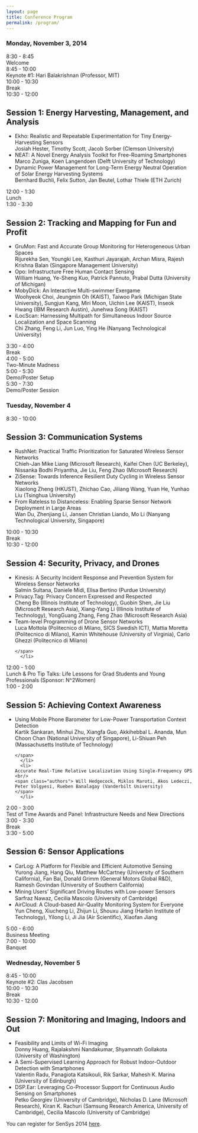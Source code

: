 ```yaml
---
layout: page
title: Conference Program
permalink: /program/
---
```


<h3>Monday, November 3, 2014</h3>


<div class="programblock"><div class="dateitem">8:30 - 8:45</div> Welcome</div>
<div class="programblock"><div class="dateitem">8:45 - 10:00</div> Keynote #1: Hari Balakrishnan (Professor, MIT)</div>
<div class="programblock"><div class="dateitem">10:00 - 10:30</div> Break</div>
<div class="programblock"><div class="dateitem">10:30 - 12:00</div> <div class="programdesc">
    <h2>Session 1: Energy Harvesting, Management, and Analysis</h2>
    <ul>
      <li>Ekho: Realistic and Repeatable Experimentation for Tiny Energy-Harvesting Sensors <br/>
	<span class="authors">Josiah Hester, Timothy Scott, Jacob Sorber (Clemson University)</span>	
      </li>
      <li>
	NEAT: A Novel Energy Analysis Toolkit for Free-Roaming Smartphones <br/>
	<span class="authors">Marco Zuniga, Koen Langendoen (Delft University of Technology)</span>
      </li>
      <li>Dynamic Power Management for Long-Term Energy Neutral Operation of Solar Energy Harvesting Systems <br/>
	 <span class="authors">Bernhard Buchli, Felix Sutton, Jan Beutel, Lothar Thiele (ETH Zurich)</span>
      </li>
  </ul>
</div>
</div>
<div class="programblock">
  <div class="dateitem">12:00 - 1:30</div> Lunch </div>

<div class="programblock"><div class="dateitem">1:30 - 3:30</div> <div class="programdesc">
    <h2>Session 2: Tracking and Mapping for Fun and Profit</h2>
    <ul>
      <li>GruMon: Fast and Accurate Group Monitoring for Heterogeneous Urban Spaces <br/>
	<span class="authors">Rijurekha Sen, Youngki Lee, Kasthuri Jayarajah, Archan Misra, 
	  Rajesh Krishna Balan (Singapore Management University)
	</span>	
      </li>
      <li>
	Opo: Infrastructure Free Human Contact Sensing <br/>
	<span class="authors"> William Huang, Ye-Sheng Kuo, Patrick Pannuto, Prabal Dutta (University of Michigan)
</span>
      </li>
      <li>MobyDick: An Interactive Multi-swimmer Exergame <br/>
	<span class="authors">Woohyeok Choi, Jeungmin Oh (KAIST), Taiwoo Park (Michigan State University), Sungjun Kang, Miri Moon, Uichin Lee (KAIST), Inseok Hwang (IBM Research Austin), Junehwa Song (KAIST)
	</span>
      </li>
      <li>iLocScan: Harnessing Multipath for Simultaneous Indoor Source Localization and Space Scanning <br/>
	 <span class="authors">Chi Zhang, Feng Li, Jun Luo, Ying He (Nanyang Technological University)
	 </span>
      </li>
  </ul>
</div>
</div>
<div class="programblock"><div class="dateitem">3:30 - 4:00</div> Break</div>
<div class="programblock"><div class="dateitem">4:00 - 5:00</div> Two-Minute Madness</div>
<div class="programblock"><div class="dateitem">5:00 - 5:30</div> Demo/Poster Setup</div>
<div class="programblock"><div class="dateitem">5:30 - 7:30</div> Demo/Poster Session</div>

<h3>Tuesday, November 4</h3>

<div class="programblock"><div class="dateitem">8:30 - 10:00</div> <div class="programdesc">
    <h2>Session 3: Communication Systems</h2>
    <ul>
      <li>RushNet: Practical Traffic Prioritization for Saturated Wireless Sensor Networks <br/>
	<span class="authors">Chieh-Jan Mike Liang (Microsoft Research), Kaifei Chen (UC Berkeley), Nissanka Bodhi Priyantha, Jie Liu, Feng Zhao (Microsoft Research)
 </span>	
      </li>
      <li>
	ZiSense: Towards Inference Resilient Duty Cycling in Wireless Sensor Networks <br/>
	<span class="authors">Xiaolong Zheng (HKUST), Zhichao Cao, Jiliang Wang, Yuan He, Yunhao Liu (Tsinghua University)
</span>
      </li>
      <li>From Rateless to Distanceless: Enabling Sparse Sensor Network Deployment in Large Areas <br/>
	 <span class="authors">Wan Du, Zhenjiang Li, Jansen Christian Liando, Mo Li (Nanyang Technological University, Singapore)
 </span>
      </li>
  </ul>
</div>
</div>
<div class="programblock">
  <div class="dateitem">10:00 - 10:30</div> Break </div>

<div class="programblock"><div class="dateitem">10:30 - 12:00</div> <div class="programdesc">
    <h2>Session 4: Security, Privacy, and Drones</h2>
    <ul>
      <li>Kinesis: A Security Incident Response and Prevention System for Wireless Sensor Networks <br/>
	<span class="authors">Salmin Sultana, Daniele Midi, Elisa Bertino (Purdue University)
	</span>	
      </li>
      <li>
	Privacy.Tag: Privacy Concern Expressed and Respected <br/>
	<span class="authors"> Cheng Bo (Illinois Institute of Technology), Guobin Shen, Jie Liu (Microsoft Research Asia), Xiang-Yang Li (Illinois Institute of Technology), YongGuang Zhang, Feng Zhao (Microsoft Research Asia)

</span>
      </li>
      <li>Team-level Programming of Drone Sensor Networks <br/>
	<span class="authors">Luca Mottola (Politecnico di Milano, SICS Swedish ICT), Mattia Moretta (Politecnico di Milano), Kamin Whitehouse (University of Virginia), Carlo Ghezzi (Politecnico di Milano)

	</span>
      </li>
  </ul>
</div>
</div>
<div class="programblock"><div class="dateitem">12:00 - 1:00</div> Lunch & Pro Tip Talks: Life Lessons for Grad Students and Young Professionals (Sponsor:
N^2Women)
</div>
<div class="programblock"><div class="dateitem">1:00 - 2:00</div> <div class="programdesc">
    <h2>Session 5: Achieving Context Awareness</h2>
    <ul>
      <li>Using Mobile Phone Barometer for Low-Power Transportation Context Detection <br/>
	<span class="authors">Kartik Sankaran, Minhui Zhu, Xiangfa Guo, Akkihebbal L. Ananda, Mun Choon Chan (National University of Singapore), Li-Shiuan Peh (Massachusetts Institute of Technology)

	</span>	
      </li>
      <li>
	Accurate Real-Time Relative Localization Using Single-Frequency GPS <br/>
	<span class="authors"> Will Hedgecock, Miklos Maroti, Akos Ledeczi, Peter Volgyesi, Rueben Banalagay (Vanderbilt University)
	</span>
      </li>
  </ul>
</div>
</div>
<div class="programblock"><div class="dateitem">2:00 - 3:00</div> Test of Time Awards and Panel: Infrastructure Needs and New Directions</div>
<div class="programblock"><div class="dateitem">3:00 - 3:30</div> Break</div>
<div class="programblock"><div class="dateitem">3:30 - 5:00</div> <div class="programdesc">
    <h2>Session 6: Sensor Applications</h2>
    <ul>
      <li>CarLog: A Platform for Flexible and Efficient Automotive Sensing <br/>
	<span class="authors">Yurong Jiang, Hang Qiu, Matthew McCartney (University of Southern California), Fan Bai, Donald Grimm (General Motors Global R&D), Ramesh Govindan (University of Southern California)
	</span>	
      </li>
      <li>
	Mining Users’ Signiﬁcant Driving Routes with Low-power Sensors <br/>
	<span class="authors">Sarfraz Nawaz, Cecilia Mascolo (University of Cambridge)
	</span>
      </li>
      <li>
	AirCloud: A Cloud-based Air-Quality Monitoring System for Everyone <br/>
	<span class="authors"> Yun Cheng, Xiucheng Li, Zhijun Li, Shouxu Jiang (Harbin Institute of Technology),
	  Yilong Li, Ji Jia (Air Scientific), Xiaofan Jiang
	</span>
      </li>
  </ul>
</div>
</div>
<div class="programblock"><div class="dateitem">5:00 - 6:00</div> Business Meeting</div>
<div class="programblock"><div class="dateitem">7:00 - 10:00</div> Banquet</div>

<h3>Wednesday, November 5</h3>

<div class="programblock"><div class="dateitem">8:45 - 10:00</div> Keynote #2: Clas Jacobsen</div>
<div class="programblock"><div class="dateitem">10:00 - 10:30</div> Break</div>
<div class="programblock"><div class="dateitem">10:30 - 12:00</div> <div class="programdesc">
    <h2>Session 7: Monitoring and Imaging, Indoors and Out</h2>
    <ul>
      <li>Feasibility and Limits of Wi-Fi Imaging <br/>
	<span class="authors">Donny Huang, Rajalakshmi Nandakumar, Shyamnath Gollakota (University of Washington)
	</span>	
      </li>
      <li>
	A Semi-Supervised Learning Approach for Robust Indoor-Outdoor Detection with Smartphones <br/>
	<span class="authors"> 
	  Valentin Radu, Panagiota Katsikouli, Rik Sarkar, Mahesh K. Marina (University of Edinburgh)
	</span>
      </li>
      <li>DSP.Ear: Leveraging Co-Processor Support for Continuous Audio Sensing on Smartphones <br/>
	 <span class="authors">Petko Georgiev (University of Cambridge), Nicholas D. Lane (Microsoft Research), 
	   Kiran K. Rachuri (Samsung Research America, University of Cambridge), Cecilia Mascolo (University of Cambridge)
</span>
      </li>
  </ul>
</div>
</div>

<div class="programblock"></div>

You can register for SenSys 2014 <a href="https://www.regonline.com/Register/Checkin.aspx?EventID=1595424">here</a>.




<!--ul class="paper">
{% for paper in site.data.papers %}
  <li>
    <span class="papertitle">{{ paper.title }}</span> <br/> <span class="authors">{{ paper.authors}}</span><br/>
    {{ paper.affiliation }}
    </li>
{% endfor %}

</ul-->
